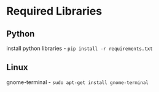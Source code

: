# Required Libraries
## Python
install python libraries - `pip install -r requirements.txt`

## Linux
gnome-terminal - `sudo apt-get install gnome-terminal`
